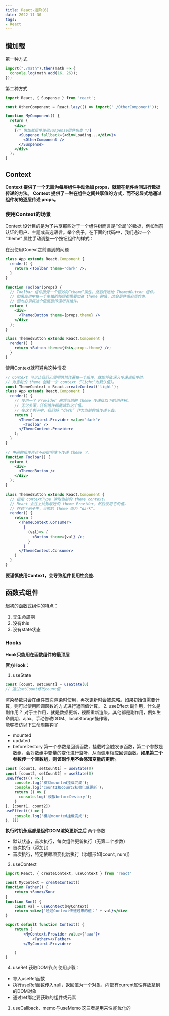 ```yaml
---
title: React-进阶(6)
date: 2022-11-30
tags:
- React
---
```


## 懒加载

第一种方式
```jsx
import("./math").then(math => {
  console.log(math.add(16, 26));
});
```
第二种方式
```jsx
import React, { Suspense } from 'react';

const OtherComponent = React.lazy(() => import('./OtherComponent'));

function MyComponent() {
  return (
    <div>
    {/* 懒加载组件使用Suspense组件包裹 */}
      <Suspense fallback={<div>Loading...</div>}>
        <OtherComponent />
      </Suspense>
    </div>
  );
}
```

## Context
**Context 提供了一个无需为每层组件手动添加 props，就能在组件树间进行数据传递的方法。**
**Context 提供了一种在组件之间共享值的方式，而不必显式地通过组件树的逐层传递 props。**
### 使用Context的场景
Context 设计目的是为了共享那些对于一个组件树而言是“全局”的数据，例如当前认证的用户、主题或首选语言。举个例子，在下面的代码中，我们通过一个 “theme” 属性手动调整一个按钮组件的样式：

在没使用Conext之前遇到的问题
```jsx
class App extends React.Component {
  render() {
    return <Toolbar theme="dark" />;
  }
}

function Toolbar(props) {
  // Toolbar 组件接受一个额外的“theme”属性，然后传递给 ThemedButton 组件。
  // 如果应用中每一个单独的按钮都需要知道 theme 的值，这会是件很麻烦的事，
  // 因为必须将这个值层层传递所有组件。
  return (
    <div>
      <ThemedButton theme={props.theme} />
    </div>
  );
}

class ThemedButton extends React.Component {
  render() {
    return <Button theme={this.props.theme} />;
  }
}
```

使用Context就可避免这种情况

```jsx
// Context 可以让我们无须明确地传遍每一个组件，就能将值深入传递进组件树。
// 为当前的 theme 创建一个 context（“light”为默认值）。
const ThemeContext = React.createContext('light');
class App extends React.Component {
  render() {
    // 使用一个 Provider 来将当前的 theme 传递给以下的组件树。
    // 无论多深，任何组件都能读取这个值。
    // 在这个例子中，我们将 “dark” 作为当前的值传递下去。
    return (
      <ThemeContext.Provider value="dark">
        <Toolbar />
      </ThemeContext.Provider>
    );
  }
}

// 中间的组件再也不必指明往下传递 theme 了。
function Toolbar() {
  return (
    <div>
      <ThemedButton />
    </div>
  );
}

class ThemedButton extends React.Component {
  // 指定 contextType 读取当前的 theme context。
  // React 会往上找到最近的 theme Provider，然后使用它的值。
  // 在这个例子中，当前的 theme 值为 “dark”。
  render() {
    return (
      <ThemeContext.Consumer>
        {
          (val)=> {
            <Button theme={val} />;
          }
        }
      </ThemeContext.Consumer>
    )
  }
}
```

**要谨慎使用Context，会导致组件复用性变差.**

## 函数式组件
起初的函数式组件的特点：
1. 无生命周期
2. 没有this
3. 没有state状态

### Hooks
**Hook只能用在函数组件的最顶层**

**官方Hook：**
1. useState
```jsx
const [count, setCount] = useState(0)
// 通过setCount修改count值
```
渲染参数只会在组件首次渲染时使用，再次更新时会被忽略。如果初始值需要计算，则可以使用回调函数的方式进行返回值计算。
2. useEffect
副作用，什么是副作用？
对于主作用，就是数据更新，视图重新渲染。其他都是副作用，例如生命周期、ajax、手动修改DOM、localStorage操作等。  
能够模仿以下生命周期钩子
- mounted
- updated
- beforeDestory
第一个参数是回调函数，挂载时会触发该函数，第二个参数是数组，会对数组中变量的变化进行监听，从而调用相应回调函数。**如果第二个参数传一个空数组，则该副作用不会感知变量的更新。**
```jsx
const [count1, setCount1] = useState(0)
const [count2, setCount2] = useState(0)
useEffect(() => {
    console.log('模拟mounted挂载完成');
    console.log('count1和count2初始化或更新');
    return () => {
      console.log('模拟beforeDestory');
    }
}, [count1, count2])
useEffect(() => {
    console.log('模拟mounted挂载完成');
}, [])
```
**执行时机永远都是组件DOM渲染更新之后**
两个参数
- 默认状态，首次执行，每次组件更新执行（无第二个参数）
- 首次执行（添加[]）
- 首次执行，特定依赖项变化后执行（添加形如[count, num]）
3. useContext
```jsx
import React, { createContext, useContext } from 'react'

const MyContext = createContext()
function Father() {
    return <Son></Son>
}
function Son() {
    const val = useContext(MyContext)
    return <div>{'通过Context传递过来的值：' + val}</div>
}

export default function Context() {
    return (
        <MyContext.Provider value={'aaa'}>
            <Father></Father>
        </MyContext.Provider>

    )
}

```

4. useRef
获取DOM节点
使用步骤：
- 导入useRef函数
- 执行useRef函数传入null，返回值为一个对象，内部有current属性存放拿到的DOM对象
- 通过ref绑定要获取的组件或元素
1. useCallback、memo与useMemo
这三者是用来性能优化的


   